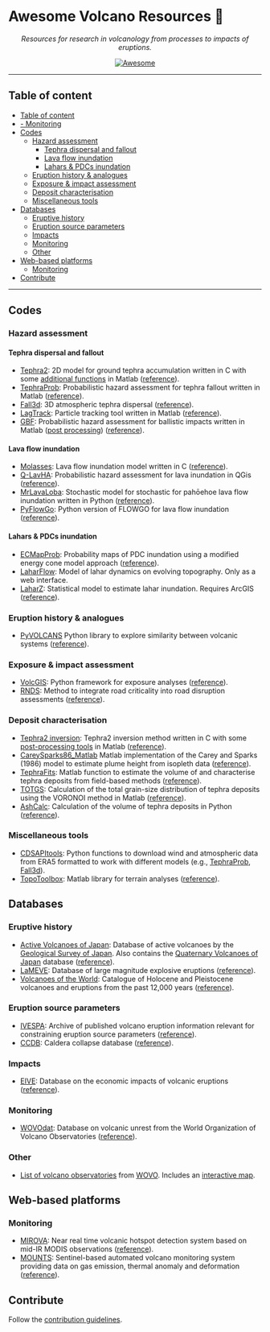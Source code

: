 # Awesome Volcano Resources 🌋

<p align="center">
    <em>Resources for research in volcanology from processes to impacts of eruptions.</em>
</p>
<p align="center">
<a href="https://github.com/sindresorhus/awesome" target="_blank">
    <img src="https://cdn.rawgit.com/sindresorhus/awesome/d7305f38d29fed78fa85652e3a63e154dd8e8829/media/badge.svg" alt="Awesome">
</a>
</p>

--- 


## Table of content

- [Table of content](#table-of-content)
- [- Monitoring](#--monitoring)
- [Codes](#codes)
  - [Hazard assessment](#hazard-assessment)
    - [Tephra dispersal and fallout](#tephra-dispersal-and-fallout)
    - [Lava flow inundation](#lava-flow-inundation)
    - [Lahars & PDCs inundation](#lahars--pdcs-inundation)
  - [Eruption history & analogues](#eruption-history--analogues)
  - [Exposure & impact assessment](#exposure--impact-assessment)
  - [Deposit characterisation](#deposit-characterisation)
  - [Miscellaneous tools](#miscellaneous-tools)
- [Databases](#databases)
  - [Eruptive history](#eruptive-history)
  - [Eruption source parameters](#eruption-source-parameters)
  - [Impacts](#impacts)
  - [Monitoring](#monitoring)
  - [Other](#other)
- [Web-based platforms](#web-based-platforms)
  - [Monitoring](#monitoring-1)
- [Contribute](#contribute)
---

## Codes 

### Hazard assessment

#### Tephra dispersal and fallout

- [Tephra2](https://github.com/geoscience-community-codes/tephra2): 2D model for ground tephra accumulation written in C with some [additional functions](https://github.com/e5k/Tephra2Utils) in Matlab ([reference](https://agupubs.onlinelibrary.wiley.com/doi/full/10.1029/2003JB002896)).
- [TephraProb](https://github.com/e5k/TephraProb): Probabilistic hazard assessment for tephra fallout written in Matlab ([reference](https://appliedvolc.biomedcentral.com/articles/10.1186/s13617-016-0050-5)).
- [Fall3d](https://gitlab.com/fall3d-distribution): 3D atmospheric tephra dispersal ([reference](https://gmd.copernicus.org/articles/13/1431/2020/)).
- [LagTrack](https://github.com/e5k/LagTrack): Particle tracking tool written in Matlab ([reference](https://www.sciencedirect.com/science/article/abs/pii/S0012821X21002399)).
- [GBF](https://github.com/unigeSPC/gbf): Probabilistic hazard assessment for ballistic impacts written in Matlab ([post processing](https://github.com/e5k/GBF-Post-Processing)) ([reference](https://www.sciencedirect.com/science/article/pii/S0377027316301317)).

#### Lava flow inundation 

- [Molasses](https://github.com/geoscience-community-codes/MOLASSES): Lava flow inundation model written in C ([reference](https://link.springer.com/article/10.1186/2191-5040-1-3)).
- [Q-LavHA](https://we.vub.ac.be/en/q-lavha): Probabilistic hazard assessment for lava inundation in QGis ([reference](https://www.sciencedirect.com/science/article/pii/S0098300416303715)).
- [MrLavaLoba](https://github.com/demichie/MrLavaLoba): Stochastic model for stochastic for pahōehoe lava flow inundation written in Python ([reference](https://www.sciencedirect.com/science/article/abs/pii/S0377027317303876)).
- [PyFlowGo](https://github.com/pyflowgo/pyflowgo): Python version of FLOWGO for lava flow inundation ([reference](https://www.sciencedirect.com/science/article/pii/S0098300417306738)).
  
#### Lahars & PDCs inundation

- [ECMapProb](https://github.com/AlvaroAravena/ECMapProb): Probability maps of PDC inundation using a modified energy cone model approach ([reference](https://agupubs.onlinelibrary.wiley.com/doi/abs/10.1029/2019JB019271)).
- [LaharFlow](https://www.laharflow.bristol.ac.uk): Model of lahar dynamics on evolving topography. Only as a web interface.
- [LaharZ](https://pubs.usgs.gov/of/2014/1073/): Statistical model to estimate lahar inundation. Requires ArcGIS ([reference](https://pubs.usgs.gov/of/2014/1073/pdf/ofr2014-1073.pdf)).

### Eruption history & analogues

- [PyVOLCANS](https://github.com/BritishGeologicalSurvey/pyvolcans) Python library to explore similarity between volcanic systems ([reference](https://link.springer.com/article/10.1007/s00445-019-1336-3)).

### Exposure & impact assessment 

- [VolcGIS](https://github.com/vharg/VolcGIS): Python framework for exposure analyses ([reference](https://nhess.copernicus.org/articles/22/1233/2022/)).
- [RNDS](https://github.com/vharg/RNDS/): Method to integrate road criticality into road disruption assessments ([reference](https://appliedvolc.biomedcentral.com/articles/10.1186/s13617-022-00118-x)).

### Deposit characterisation

- [Tephra2 inversion](https://github.com/geoscience-community-codes/tephra2-inversion): Tephra2 inversion method written in C with some [post-processing tools](https://github.com/e5k/Tephra2Utils) in Matlab ([reference](https://pubs.geoscienceworld.org/gsl/books/book/1732/chapter/107601115/Inversion-is-the-key-to-dispersionunderstanding)).
- [CareySparks86_Matlab](https://github.com/e5k/CareySparks86_Matlab) Matlab implementation of the Carey and Sparks (1986) model to estimate plume height from isopleth data ([reference](https://link.springer.com/article/10.1007/BF01046546)).
- [TephraFits](https://github.com/e5k/TephraFits): Matlab function to estimate the volume of and characterise tephra deposits from field-based methods ([reference](https://link.springer.com/article/10.1186/s13617-018-0081-1)).
- [TOTGS](https://github.com/e5k/TOTGS): Calculation of the total grain-size distribution of tephra deposits using the VORONOI method in Matlab ([reference](https://link.springer.com/article/10.1007/s00445-004-0386-2)).
- [AshCalc](https://github.com/MatthewDaggitt/AshCalc): Calculation of the volume of tephra deposits in Python ([reference](https://appliedvolc.biomedcentral.com/articles/10.1186/2191-5040-3-7)).


### Miscellaneous tools

- [CDSAPItools](https://github.com/e5k/CDSAPItools): Python functions to download wind and atmospheric data from ERA5 formatted to work with different models (e.g., [TephraProb](https://github.com/e5k/TephraProb), [Fall3d](https://gitlab.com/fall3d-distribution)).
- [TopoToolbox](https://github.com/wschwanghart/topotoolbox): Matlab library for terrain analyses ([reference](https://esurf.copernicus.org/articles/2/1/2014/)).

## Databases

### Eruptive history

- [Active Volcanoes of Japan](https://gbank.gsj.jp/volcano/Act_Vol/index.html): Database of active volcanoes by the [Geological Survey of Japan](https://www.gsj.jp/en/). Also contains the [Quaternary Volcanoes of Japan](https://gbank.gsj.jp/volcano/Quat_Vol/index_e.html) database ([reference](https://researchmap.jp/read0139229/presentations/35736250)).
- [LaMEVE](https://www2.bgs.ac.uk/vogripa/searchVOGRIPA.cfc?method=searchForm): Database of large magnitude explosive eruptions ([reference](https://appliedvolc.biomedcentral.com/articles/10.1186/2191-5040-1-4)).
- [Volcanoes of the World](https://volcano.si.edu): Catalogue of Holocene and Pleistocene volcanoes and eruptions from the past 12,000 years ([reference](https://www.ucpress.edu/book/9780520268777/volcanoes-of-the-world)).

### Eruption source parameters

- [IVESPA](http://www.ivespa.co.uk): Archive of published volcano eruption information relevant for constraining eruption source parameters ([reference](https://www.sciencedirect.com/science/article/pii/S0377027321001244?via%3Dihub)).
- [CCDB](http://gvb-csic.es/CCDB/): Caldera collapse database ([reference](https://www.sciencedirect.com/science/article/pii/S0377027308001182)).

### Impacts 

- [EIVE](https://data.cerdi.uca.fr/erup-vol/): Database on the economic impacts of volcanic eruptions ([reference](https://hal-emse.ccsd.cnrs.fr/MSHC/hal-03518989v1)).

### Monitoring

- [WOVOdat](https://www.wovodat.org): Database on volcanic unrest from the World Organization of Volcano Observatories ([reference](https://www.sciencedirect.com/science/article/pii/S0377027317302718)).

### Other

- [List of volcano observatories](https://wovo.iavceivolcano.org/observatories) from [WOVO](https://wovo.iavceivolcano.org). Includes an [interactive map](https://wovo.iavceivolcano.org/component/wrapper/?Itemid=110).

## Web-based platforms
  
### Monitoring

- [MIROVA](https://www.mirovaweb.it): Near real time volcanic hotspot detection system based on mid-IR MODIS observations ([reference](https://www.frontiersin.org/articles/10.3389/feart.2019.00362/full)).
- [MOUNTS](http://www.mounts-project.com/home): Sentinel-based automated volcano monitoring system providing data on gas emission, thermal anomaly and deformation ([reference](https://www.mdpi.com/2072-4292/11/13/1528)).

## Contribute

Follow the [contribution guidelines](https://github.com/CERG-C/awesome-volcano/blob/main/contributing.md).